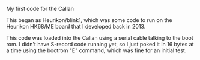 My first code for the Callan

This began as Heurikon/blink1, which was some code to run
on the Heurikon HK68/ME board that I developed back in 2013.

This code was loaded into the Callan using a serial cable talking
to the boot rom.  I didn't have S-record code running yet,
so I just poked it in 16 bytes at a time using the bootrom "E"
command, which was fine for an initial test.
